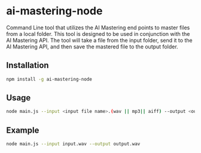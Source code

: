# ai-mastering-node

Command Line tool that utilizes the AI Mastering end points to master files from a local folder. This tool is designed to be used in conjunction with the AI Mastering API. The tool will take a file from the input folder, send it to the AI Mastering API, and then save the mastered file to the output folder.

## Installation

```bash
npm install -g ai-mastering-node
```

## Usage

```bash
node main.js --input <input file name>.(wav || mp3|| aiff) --output <output file name>.(wav || mp3|| aiff)
```

## Example

```bash
node main.js --input input.wav --output output.wav
```
